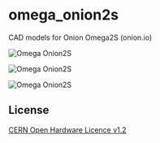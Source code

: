# omega_onion2s
CAD models for Onion Omega2S (onion.io)

![Omega Onion2S](https://github.com/wyolum/omega_onion2s/blob/master/renders/omega_onion2s_01.png)

![Omega Onion2S](https://github.com/wyolum/omega_onion2s/blob/master/renders/omega_onion2s_02.png)

![Omega Onion2S](https://github.com/wyolum/omega_onion2s/blob/master/renders/omega_onion2s_03.png)



License
-------
[CERN Open Hardware Licence v1.2 ]

[CERN Open Hardware Licence v1.2 ]:http://www.ohwr.org/attachments/2388/cern_ohl_v_1_2.txt
